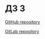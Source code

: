 # ДЗ 3

[GitHub repository](https://github.com/AntonHorbach/ds_homework3)

[GitLab repository](https://gitlab.com/AntonHorbach/ds_homework3)

